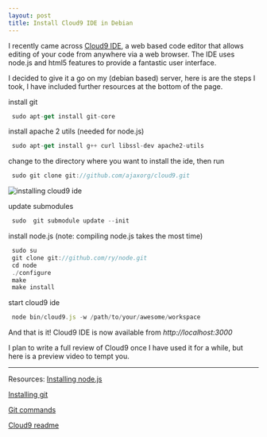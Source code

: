 ```yaml
---
layout: post
title: Install Cloud9 IDE in Debian
---
```


I recently came across [Cloud9 IDE](http://cloud9ide.com/), a web based
code editor that allows editing of your code from anywhere via a web
browser. The IDE uses node.js and html5 features to provide a fantastic
user interface.

I decided to give it a go on my (debian based) server, here is are the
steps I took, I have included further resources at the bottom of the
page.

install git

``` {.js name="code"}
 sudo apt-get install git-core
```

install apache 2 utils (needed for node.js)

``` {.js name="code"}
 sudo apt-get install g++ curl libssl-dev apache2-utils
```

change to the directory where you want to install the ide, then run

``` {.js name="code"}
 sudo git clone git://github.com/ajaxorg/cloud9.git
```

![installing cloud9 ide](http://i52.tinypic.com/2mcsvv4.png)

update submodules

``` {.js name="code"}
 sudo  git submodule update --init
```

install node.js (note: compiling node.js takes the most time)

``` {.js name="code"}
 sudo su
 git clone git://github.com/ry/node.git
 cd node
 ./configure
 make
 make install
```

start cloud9 ide

``` {.js name="code"}
 node bin/cloud9.js -w /path/to/your/awesome/workspace
```

And that is it! Cloud9 IDE is now available from *http://localhost:3000*

I plan to write a full review of Cloud9 once I have used it for a while,
but here is a preview video to tempt you.

------------------------------------------------------------------------

Resources: [Installing
node.js](http://howtonode.org/how-to-install-nodejshello)

[Installing
git](http://linux.koolsolutions.com/2009/08/07/learn-git-series-part-1-installing-git-on-debian/)

[Git commands](http://help.github.com/forking/)

[Cloud9 readme](https://github.com/ajaxorg/cloud9/blob/master/README.md)

 









